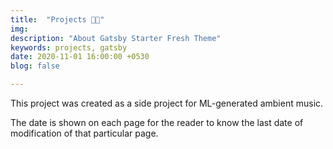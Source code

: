 ```yaml
---
title:  "Projects 👨‍💻"
img: 
description: "About Gatsby Starter Fresh Theme"
keywords: projects, gatsby
date: 2020-11-01 16:00:00 +0530
blog: false

---
```


This project was created as a side project for ML-generated ambient music. 

The date is shown on each page for the reader to know the last date of modification of that particular page.